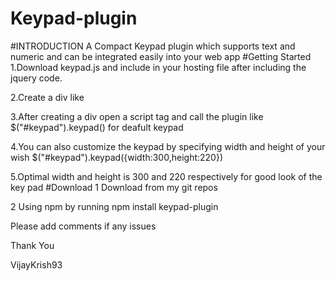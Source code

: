 # Keypad-plugin
#INTRODUCTION
A Compact Keypad plugin which supports text and numeric and can be integrated easily into your web app
#Getting Started
1.Download keypad.js and include in your hosting file after including the jquery code.   

2.Create a div like
  
  <div id="keypad"></div>

3.After creating a div open a script tag and call the plugin like
$("#keypad").keypad() for deafult keypad

4.You can also customize the keypad by specifying width and height of your wish
$("#keypad").keypad({width:300,height:220}) 

5.Optimal width and height is 300 and 220 respectively for good look of the key pad
#Download 
1 Download from my git repos

2 Using npm by running npm install keypad-plugin
 
 
 Please add comments if any issues
 
 Thank You
 
 VijayKrish93
